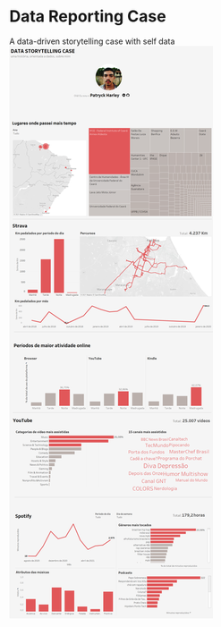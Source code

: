 # Data Reporting Case 
A data-driven storytelling case with self data 
<img src='dashboard_image.png'>
